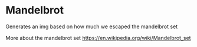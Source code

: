 # Mandelbrot
Generates an img based on how much we escaped the mandelbrot set

More about the mandelbrot set
https://en.wikipedia.org/wiki/Mandelbrot_set
